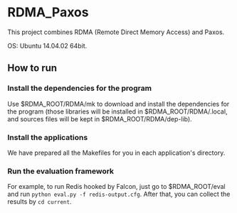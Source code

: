 # RDMA_Paxos

This project combines RDMA (Remote Direct Memory Access) and Paxos.  

OS: Ubuntu 14.04.02 64bit.  
  
## How to run
### Install the dependencies for the program
Use $RDMA_ROOT/RDMA/mk to download and install the dependencies for the program (those libraries will be installed in $RDMA_ROOT/RDMA/.local, and sources files will be kept in $RDMA_ROOT/RDMA/dep-lib).
### Install the applications
We have prepared all the Makefiles for you in each application's directory.
### Run the evaluation framework
For example, to run Redis hooked by Falcon, just go to $RDMA_ROOT/eval and run `python eval.py -f redis-output.cfg`. After that, you can collect the results by `cd current`.

